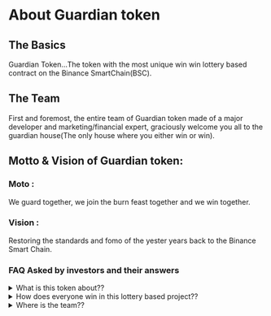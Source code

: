 # About  Guardian token

## The Basics

Guardian Token...The token with the most unique win win lottery based contract on the Binance SmartChain(BSC).

## The  Team

First and foremost, the entire team of Guardian token made of a major developer and marketing/financial expert, graciously welcome you all to the guardian house(The only house where you either win or win).

## Motto & Vision of Guardian token:

### Moto :

We guard together, we join the burn feast together and we win together.

### Vision :

Restoring the standards and fomo of the yester years back to the Binance Smart Chain.

### FAQ Asked by investors and their answers

<details>

<summary>What is this token about??</summary>

This token is built on a contract that operates on a lottery way. On a normal lottery, there are so many losers, but on this one, all are winners. And also as our vision prostrates, we are here to bring back the old days of bsc both on standards and infinite fomo.

</details>

<details>

<summary>How does everyone win in this lottery based project??</summary>

A pot keeper might either be the one to win the lottery or enjoy the burn feast along with us there seeing the rise of the price per token...this means constant increase in price per token.

</details>

<details>

<summary>Where is the team??</summary>

The team is always working and will always pop up in the chat when necessary.

</details>
